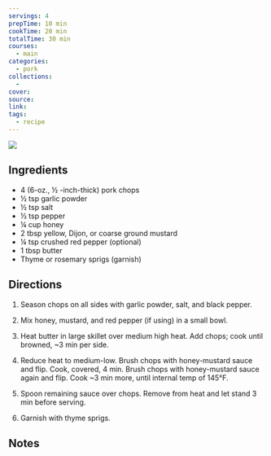 ```yaml
---
servings: 4
prepTime: 10 min
cookTime: 20 min
totalTime: 30 min
courses:
  - main
categories:
  - pork
collections:
  -
cover:
source:
link:
tags:
  - recipe
---
```


![](Extras/Attachments/honeyMustardPorkChops.png)


## Ingredients

- 4 (6-oz., ½ -inch-thick) pork chops
- ½ tsp garlic powder
- ½ tsp salt
- ½ tsp pepper
- ¼ cup honey
- 2 tbsp yellow, Dijon, or coarse ground mustard
- ¼ tsp crushed red pepper (optional)
- 1 tbsp butter
- Thyme or rosemary sprigs (garnish)


## Directions

1. Season chops on all sides with garlic powder, salt, and black pepper.

2. Mix honey, mustard, and red pepper (if using) in a small bowl.

3. Heat butter in large skillet over medium high heat. Add chops; cook until browned, ~3 min per side.

4. Reduce heat to medium-low. Brush chops with honey-mustard sauce and flip. Cook, covered, 4 min. Brush chops with honey-mustard sauce again and flip. Cook ~3 min more, until internal temp of 145°F.

5. Spoon remaining sauce over chops. Remove from heat and let stand 3 min before serving.

6. Garnish with thyme sprigs.


## Notes
